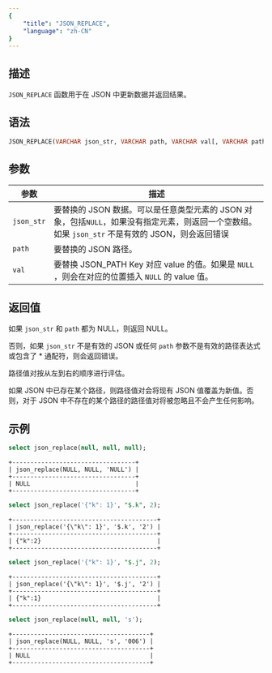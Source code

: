 ```yaml
---
{
    "title": "JSON_REPLACE",
    "language": "zh-CN"
}
---
```


<!--
Licensed to the Apache Software Foundation (ASF) under one
or more contributor license agreements.  See the NOTICE file
distributed with this work for additional information
regarding copyright ownership.  The ASF licenses this file
to you under the Apache License, Version 2.0 (the
"License"); you may not use this file except in compliance
with the License.  You may obtain a copy of the License at

  http://www.apache.org/licenses/LICENSE-2.0

Unless required by applicable law or agreed to in writing,
software distributed under the License is distributed on an
"AS IS" BASIS, WITHOUT WARRANTIES OR CONDITIONS OF ANY
KIND, either express or implied.  See the License for the
specific language governing permissions and limitations
under the License.
-->

## 描述
`JSON_REPLACE` 函数用于在 JSON 中更新数据并返回结果。

## 语法
```sql
JSON_REPLACE(VARCHAR json_str, VARCHAR path, VARCHAR val[, VARCHAR path, VARCHAR val]...)
```
## 参数
| 参数 | 描述                                                                                          |
|------|---------------------------------------------------------------------------------------------|
| `json_str` | 要替换的 JSON 数据。可以是任意类型元素的 JSON 对象，包括`NULL`，如果没有指定元素，则返回一个空数组。如果 `json_str` 不是有效的 JSON，则会返回错误 |
| `path` | 要替换的 JSON 路径。                                                          |
| `val` | 要替换 JSON_PATH Key 对应 value 的值。如果是 `NULL` ，则会在对应的位置插入 `NULL` 的 value 值。                      |


## 返回值

如果 `json_str` 和 `path` 都为 NULL，则返回 NULL。

否则，如果 `json_str` 不是有效的 JSON 或任何 `path` 参数不是有效的路径表达式或包含了 * 通配符，则会返回错误。

路径值对按从左到右的顺序进行评估。

如果 JSON 中已存在某个路径，则路径值对会将现有 JSON 值覆盖为新值。否则，对于 JSON 中不存在的某个路径的路径值对将被忽略且不会产生任何影响。

## 示例

```sql
select json_replace(null, null, null);
```
```text
+----------------------------------+
| json_replace(NULL, NULL, 'NULL') |
+----------------------------------+
| NULL                             |
+----------------------------------+
```
```sql
select json_replace('{"k": 1}', "$.k", 2);
```
```text
+----------------------------------------+
| json_replace('{\"k\": 1}', '$.k', '2') |
+----------------------------------------+
| {"k":2}                                |
+----------------------------------------+
```
```sql
select json_replace('{"k": 1}', "$.j", 2);
```
```text
+----------------------------------------+
| json_replace('{\"k\": 1}', '$.j', '2') |
+----------------------------------------+
| {"k":1}                                |
+----------------------------------------+
```
```sql
select json_replace(null, null, 's');
```
```text
+--------------------------------------+
| json_replace(NULL, NULL, 's', '006') |
+--------------------------------------+
| NULL                                 |
+--------------------------------------+
```
